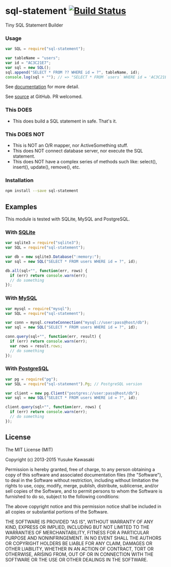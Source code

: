 # sql-statement [![Build Status](https://travis-ci.org/kawanet/sql-statement.svg?branch=master)](https://travis-ci.org/kawanet/sql-statement)

Tiny SQL Statement Builder

### Usage

```js
var SQL = require("sql-statement");

var tableName = "users";
var id = "AC3C21E7";
var sql = new SQL();
sql.append("SELECT * FROM ?? WHERE id = ?", tableName, id);
console.log(sql + ""); // => "SELECT * FROM `users` WHERE id = 'AC3C21E7'"
```

See [documentation](http://kawanet.github.io/sql-statement/SQL.html) for more detail.

See [source](https://github.com/kawanet/sql-statement) at GitHub. PR welcomed.

### This DOES

- This does build a SQL statement in safe. That's it.

### This DOES NOT

- This is NOT an O/R mapper, nor ActiveSomething stuff.
- This does NOT connect database server, nor execute the SQL statement.
- This does NOT have a complex series of methods such like: select(), insert(), update(), remove(), etc.

### Installation

```sh
npm install --save sql-statement
```

## Examples

This module is tested with SQLite, MySQL and PostgreSQL.

### With [SQLite](https://www.npmjs.com/package/sqlite3)

```js
var sqlite3 = require("sqlite3");
var SQL = require("sql-statement");

var db = new sqlite3.Database(":memory:");
var sql = new SQL("SELECT * FROM users WHERE id = ?", id);

db.all(sql+"", function(err, rows) {
  if (err) return console.warn(err);
  // do something
});
```

### With [MySQL](https://www.npmjs.com/package/mysql)

```js
var mysql = require("mysql");
var SQL = require("sql-statement");

var conn = mysql.createConnection("mysql://user:pass@host/db");
var sql = new SQL("SELECT * FROM users WHERE id = ?", id);

conn.query(sql+"", function(err, result) {
  if (err) return console.warn(err);
  var rows = result.rows;
  // do something
});
```

### With [PostgreSQL](https://www.npmjs.com/package/pg)

```js
var pg = require("pg");
var SQL = require("sql-statement").Pg; // PostgreSQL version

var client = new pg.Client("postgres://user:pass@host/db");
var sql = new SQL("SELECT * FROM users WHERE id = ?", id);

client.query(sql+"", function(err, rows) {
  if (err) return console.warn(err);
  // do something
});
```

## License

The MIT License (MIT)

Copyright (c) 2013-2015 Yusuke Kawasaki

Permission is hereby granted, free of charge, to any person obtaining a copy
of this software and associated documentation files (the "Software"), to deal
in the Software without restriction, including without limitation the rights
to use, copy, modify, merge, publish, distribute, sublicense, and/or sell
copies of the Software, and to permit persons to whom the Software is
furnished to do so, subject to the following conditions:

The above copyright notice and this permission notice shall be included in all
copies or substantial portions of the Software.

THE SOFTWARE IS PROVIDED "AS IS", WITHOUT WARRANTY OF ANY KIND, EXPRESS OR
IMPLIED, INCLUDING BUT NOT LIMITED TO THE WARRANTIES OF MERCHANTABILITY,
FITNESS FOR A PARTICULAR PURPOSE AND NONINFRINGEMENT. IN NO EVENT SHALL THE
AUTHORS OR COPYRIGHT HOLDERS BE LIABLE FOR ANY CLAIM, DAMAGES OR OTHER
LIABILITY, WHETHER IN AN ACTION OF CONTRACT, TORT OR OTHERWISE, ARISING FROM,
OUT OF OR IN CONNECTION WITH THE SOFTWARE OR THE USE OR OTHER DEALINGS IN THE
SOFTWARE.
